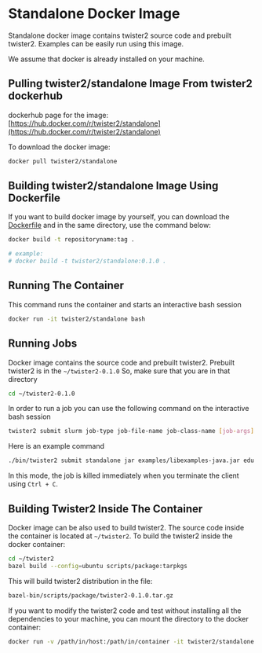 # Standalone Docker Image

Standalone docker image contains twister2 source code and prebuilt twister2. Examples can be easily run using this image.

We assume that docker is already installed on your machine.

##  Pulling twister2/standalone Image From twister2 dockerhub

dockerhub page for the image: [https://hub.docker.com/r/twister2/standalone](https://hub.docker.com/r/twister2/standalone)

To download the docker image:

```bash
docker pull twister2/standalone
```

## Building twister2/standalone Image Using Dockerfile

If you want to build docker image by yourself, you can download the [Dockerfile](../../../docker/standalone/Dockerfile) and in the same directory, use the command below:

```bash
docker build -t repositoryname:tag .

# example: 
# docker build -t twister2/standalone:0.1.0 .
```

## Running The Container

This command runs the container and starts an interactive bash session

```bash
docker run -it twister2/standalone bash
```

## Running Jobs

Docker image contains the source code and prebuilt twister2. Prebuilt twister2 is in the `~/twister2-0.1.0`  So, make sure that you are in that directory

```bash
cd ~/twister2-0.1.0
```

In order to run a job you can use the following command on the interactive bash session

```bash
twister2 submit slurm job-type job-file-name job-class-name [job-args]
```

Here is an example command

```bash
./bin/twister2 submit standalone jar examples/libexamples-java.jar edu.iu.dsc.tws.examples.basic.HelloWorld 8
```

In this mode, the job is killed immediately when you terminate the client using ```Ctrl + C```.

## Building Twister2 Inside The Container

Docker image can be also used to build twister2. The source code inside the container is located at `~/twister2`. To build the twister2 inside the docker container:

```bash
cd ~/twister2
bazel build --config=ubuntu scripts/package:tarpkgs
```

This will build twister2 distribution in the file:

```bash
bazel-bin/scripts/package/twister2-0.1.0.tar.gz
```

If you want to modify the twister2 code and test without installing all the dependencies to your machine, you can mount the directory to the docker container:

```bash
docker run -v /path/in/host:/path/in/container -it twister2/standalone bash
```

